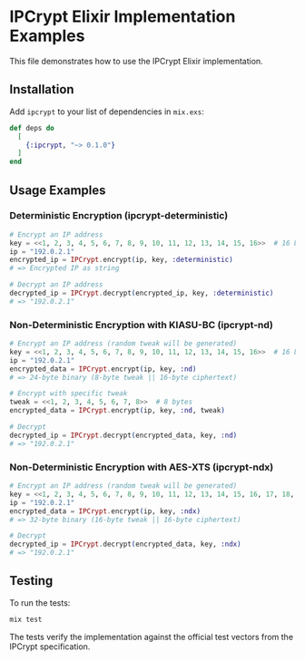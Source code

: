 # IPCrypt Elixir Implementation Examples

This file demonstrates how to use the IPCrypt Elixir implementation.

## Installation

Add `ipcrypt` to your list of dependencies in `mix.exs`:

```elixir
def deps do
  [
    {:ipcrypt, "~> 0.1.0"}
  ]
end
```

## Usage Examples

### Deterministic Encryption (ipcrypt-deterministic)

```elixir
# Encrypt an IP address
key = <<1, 2, 3, 4, 5, 6, 7, 8, 9, 10, 11, 12, 13, 14, 15, 16>>  # 16 bytes
ip = "192.0.2.1"
encrypted_ip = IPCrypt.encrypt(ip, key, :deterministic)
# => Encrypted IP as string

# Decrypt an IP address
decrypted_ip = IPCrypt.decrypt(encrypted_ip, key, :deterministic)
# => "192.0.2.1"
```

### Non-Deterministic Encryption with KIASU-BC (ipcrypt-nd)

```elixir
# Encrypt an IP address (random tweak will be generated)
key = <<1, 2, 3, 4, 5, 6, 7, 8, 9, 10, 11, 12, 13, 14, 15, 16>>  # 16 bytes
ip = "192.0.2.1"
encrypted_data = IPCrypt.encrypt(ip, key, :nd)
# => 24-byte binary (8-byte tweak || 16-byte ciphertext)

# Encrypt with specific tweak
tweak = <<1, 2, 3, 4, 5, 6, 7, 8>>  # 8 bytes
encrypted_data = IPCrypt.encrypt(ip, key, :nd, tweak)

# Decrypt
decrypted_ip = IPCrypt.decrypt(encrypted_data, key, :nd)
# => "192.0.2.1"
```

### Non-Deterministic Encryption with AES-XTS (ipcrypt-ndx)

```elixir
# Encrypt an IP address (random tweak will be generated)
key = <<1, 2, 3, 4, 5, 6, 7, 8, 9, 10, 11, 12, 13, 14, 15, 16, 17, 18, 19, 20, 21, 22, 23, 24, 25, 26, 27, 28, 29, 30, 31, 32>>  # 32 bytes
ip = "192.0.2.1"
encrypted_data = IPCrypt.encrypt(ip, key, :ndx)
# => 32-byte binary (16-byte tweak || 16-byte ciphertext)

# Decrypt
decrypted_ip = IPCrypt.decrypt(encrypted_data, key, :ndx)
# => "192.0.2.1"
```

## Testing

To run the tests:

```bash
mix test
```

The tests verify the implementation against the official test vectors from the IPCrypt specification.
